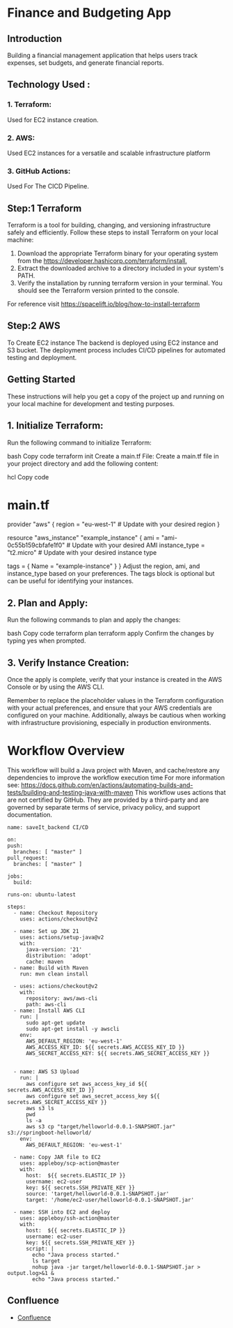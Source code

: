 
<h1>Finance and Budgeting App</h1>
 <h2>Introduction</h2>
           Building a financial management application that helps users track expenses, set budgets, and generate financial reports. 
 
<h2>Technology Used : </h2>
 
  <h3> 1. Terraform:   </h3>
           Used for EC2 instance creation.

   <h3> 2. AWS:   </h3>
            Used EC2 instances for a versatile and scalable infrastructure platform 
    
   <h3> 3. GitHub Actions:   </h3>
            Used For The CICD Pipeline.
 
<h2>Step:1 Terraform</h2>
Terraform is a tool for building, changing, and versioning infrastructure safely and efficiently. Follow these steps to install Terraform on your local machine:
<ol><li>Download the appropriate Terraform binary for your operating system from the <a href="https://developer.hashicorp.com/terraform/install">https://developer.hashicorp.com/terraform/install.</a></li>
<li>Extract the downloaded archive to a directory included in your system's PATH.</li>
<li>Verify the installation by running terraform version in your terminal. You should see the Terraform version printed to the console.</li></ol>
 For reference visit <a href="https://spacelift.io/blog/how-to-install-terraform">https://spacelift.io/blog/how-to-install-terraform</a>

 <h2>Step:2 AWS </h2>
          To Create EC2 instance
          The backend is deployed using EC2 instance and S3 bucket. The deployment process includes CI/CD pipelines for automated testing and deployment.
 

## Getting Started
 
These instructions will help you get a copy of the project up and running on your local machine for development and testing purposes.

<h2>1.  Initialize Terraform:</h2>
Run the following command to initialize Terraform:
 
bash
Copy code
terraform init
Create a main.tf File:
Create a main.tf file in your project directory and add the following content:
 
hcl
Copy code
# main.tf
 
provider "aws" {
  region = "eu-west-1" # Update with your desired region
}
 
resource "aws_instance" "example_instance" {
  ami           = "ami-0c55b159cbfafe1f0" # Update with your desired AMI
  instance_type = "t2.micro"             # Update with your desired instance type
 
  tags = {
    Name = "example-instance"
  }
}
Adjust the region, ami, and instance_type based on your preferences. The tags block is optional but can be useful for identifying your instances.
 
<h2>2.  Plan and Apply:</h2>
Run the following commands to plan and apply the changes:
 
bash
Copy code
terraform plan
terraform apply
Confirm the changes by typing yes when prompted.
 
<h2>3. Verify Instance Creation:</h2>
Once the apply is complete, verify that your instance is created in the AWS Console or by using the AWS CLI.
 
 
Remember to replace the placeholder values in the Terraform configuration with your actual preferences, and ensure that your AWS credentials are configured on your machine.
Additionally, always be cautious when working with infrastructure provisioning, especially in production environments.
 
# Workflow Overview
This workflow will build a Java project with Maven, and cache/restore any dependencies to improve the workflow execution time
For more information see: https://docs.github.com/en/actions/automating-builds-and-tests/building-and-testing-java-with-maven
This workflow uses actions that are not certified by GitHub.
They are provided by a third-party and are governed by
separate terms of service, privacy policy, and support
documentation.

    name: saveIt_backend CI/CD

    on:
    push:
      branches: [ "master" ]
    pull_request:
      branches: [ "master" ]
  
    jobs:
      build:

    runs-on: ubuntu-latest

    steps:
      - name: Checkout Repository
        uses: actions/checkout@v2

      - name: Set up JDK 21
        uses: actions/setup-java@v2
        with:
          java-version: '21'
          distribution: 'adopt'
          cache: maven
      - name: Build with Maven
        run: mvn clean install

      - uses: actions/checkout@v2
        with:
          repository: aws/aws-cli
          path: aws-cli
      - name: Install AWS CLI
        run: |
          sudo apt-get update
          sudo apt-get install -y awscli
        env:
          AWS_DEFAULT_REGION: 'eu-west-1'
          AWS_ACCESS_KEY_ID: ${{ secrets.AWS_ACCESS_KEY_ID }}
          AWS_SECRET_ACCESS_KEY: ${{ secrets.AWS_SECRET_ACCESS_KEY }}


      - name: AWS S3 Upload
        run: |
          aws configure set aws_access_key_id ${{ secrets.AWS_ACCESS_KEY_ID }}
          aws configure set aws_secret_access_key ${{ secrets.AWS_SECRET_ACCESS_KEY }}
          aws s3 ls
          pwd
          ls -a
          aws s3 cp "target/helloworld-0.0.1-SNAPSHOT.jar" s3://springboot-helloworld/
        env:
          AWS_DEFAULT_REGION: 'eu-west-1'

      - name: Copy JAR file to EC2
        uses: appleboy/scp-action@master
        with:
          host:  ${{ secrets.ELASTIC_IP }}
          username: ec2-user
          key: ${{ secrets.SSH_PRIVATE_KEY }}
          source: 'target/helloworld-0.0.1-SNAPSHOT.jar'
          target: '/home/ec2-user/helloworld-0.0.1-SNAPSHOT.jar'

      - name: SSH into EC2 and deploy
        uses: appleboy/ssh-action@master
        with:
          host:  ${{ secrets.ELASTIC_IP }}
          username: ec2-user
          key: ${{ secrets.SSH_PRIVATE_KEY }}
          script: |
            echo "Java process started."
            ls target
            nohup java -jar target/helloworld-0.0.1-SNAPSHOT.jar > output.log>&1 &
            echo "Java process started."

## Confluence 
<ul><li> <a href="https://bbd-nidhirudani.atlassian.net/wiki/spaces/~712020fd6e855c677a4607aa91c7562553b854/pages/4030466/SaveIt+Backend">Confluence</a></li> </ul>
